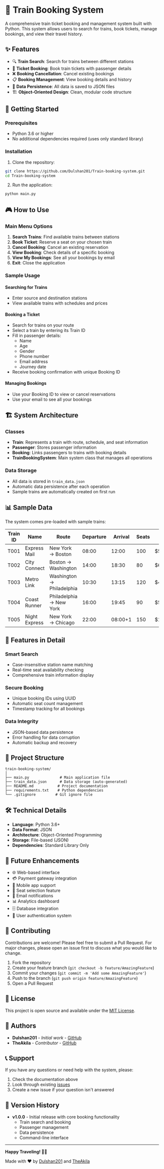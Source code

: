# 🚂 Train Booking System

A comprehensive train ticket booking and management system built with Python. This system allows users to search for trains, book tickets, manage bookings, and view their travel history.

## ✨ Features

- 🔍 **Train Search**: Search for trains between different stations
- 🎫 **Ticket Booking**: Book train tickets with passenger details
- ❌ **Booking Cancellation**: Cancel existing bookings
- 📋 **Booking Management**: View booking details and history
- 💾 **Data Persistence**: All data is saved to JSON files
- 🏗️ **Object-Oriented Design**: Clean, modular code structure

## 🚀 Getting Started

### Prerequisites

- Python 3.6 or higher
- No additional dependencies required (uses only standard library)

### Installation

1. Clone the repository:
```bash
git clone https://github.com/Dulshan201/Train-booking-system.git
cd Train-booking-system
```

2. Run the application:
```bash
python main.py
```

## 🎮 How to Use

### Main Menu Options

1. **Search Trains**: Find available trains between stations
2. **Book Ticket**: Reserve a seat on your chosen train
3. **Cancel Booking**: Cancel an existing reservation
4. **View Booking**: Check details of a specific booking
5. **View My Bookings**: See all your bookings by email
6. **Exit**: Close the application

### Sample Usage

#### Searching for Trains
- Enter source and destination stations
- View available trains with schedules and prices

#### Booking a Ticket
- Search for trains on your route
- Select a train by entering its Train ID
- Fill in passenger details:
  - Name
  - Age
  - Gender
  - Phone number
  - Email address
  - Journey date
- Receive booking confirmation with unique Booking ID

#### Managing Bookings
- Use your Booking ID to view or cancel reservations
- Use your email to see all your bookings

## 🏗️ System Architecture

### Classes

- **Train**: Represents a train with route, schedule, and seat information
- **Passenger**: Stores passenger information
- **Booking**: Links passengers to trains with booking details
- **TrainBookingSystem**: Main system class that manages all operations

### Data Storage

- All data is stored in `train_data.json`
- Automatic data persistence after each operation
- Sample trains are automatically created on first run

## 📊 Sample Data

The system comes pre-loaded with sample trains:

| Train ID | Name | Route | Departure | Arrival | Seats | Price |
|----------|------|-------|-----------|---------|-------|-------|
| T001 | Express Mail | New York → Boston | 08:00 | 12:00 | 100 | $50.00 |
| T002 | City Connect | Boston → Washington | 14:00 | 18:30 | 80 | $65.00 |
| T003 | Metro Link | Washington → Philadelphia | 10:30 | 13:15 | 120 | $45.00 |
| T004 | Coast Runner | Philadelphia → New York | 16:00 | 19:45 | 90 | $55.00 |
| T005 | Night Express | New York → Chicago | 22:00 | 08:00+1 | 150 | $120.00 |

## 🔧 Features in Detail

### Smart Search
- Case-insensitive station name matching
- Real-time seat availability checking
- Comprehensive train information display

### Secure Booking
- Unique booking IDs using UUID
- Automatic seat count management
- Timestamp tracking for all bookings

### Data Integrity
- JSON-based data persistence
- Error handling for data corruption
- Automatic backup and recovery

## 📁 Project Structure

```
train-booking-system/
│
├── main.py              # Main application file
├── train_data.json      # Data storage (auto-generated)
├── README.md           # Project documentation
├── requirements.txt    # Python dependencies
└── .gitignore         # Git ignore file
```

## 🛠️ Technical Details

- **Language**: Python 3.6+
- **Data Format**: JSON
- **Architecture**: Object-Oriented Programming
- **Storage**: File-based (JSON)
- **Dependencies**: Standard Library Only

## 🔮 Future Enhancements

- 🌐 Web-based interface
- 💳 Payment gateway integration
- 📱 Mobile app support
- 🎯 Seat selection feature
- 📧 Email notifications
- 📊 Analytics dashboard
- 🗄️ Database integration
- 🔐 User authentication system

## 🤝 Contributing

Contributions are welcome! Please feel free to submit a Pull Request. For major changes, please open an issue first to discuss what you would like to change.

1. Fork the repository
2. Create your feature branch (`git checkout -b feature/AmazingFeature`)
3. Commit your changes (`git commit -m 'Add some AmazingFeature'`)
4. Push to the branch (`git push origin feature/AmazingFeature`)
5. Open a Pull Request

## 📝 License

This project is open source and available under the [MIT License](LICENSE).

## 👥 Authors

- **Dulshan201** - *Initial work* - [GitHub](https://github.com/Dulshan201)
- **TheAkila** - *Contributor* - [GitHub](https://github.com/TheAkila)

## 📞 Support

If you have any questions or need help with the system, please:

1. Check the documentation above
2. Look through existing [issues](https://github.com/Dulshan201/Train-booking-system/issues)
3. Create a new issue if your question isn't answered

## 🎯 Version History

- **v1.0.0** - Initial release with core booking functionality
  - Train search and booking
  - Passenger management
  - Data persistence
  - Command-line interface

---

**Happy Traveling! 🚂✨**

Made with ❤️ by [Dulshan201](https://github.com/Dulshan201) and [TheAkila](https://github.com/TheAkila)
